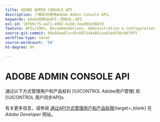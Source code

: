 ```yaml
---
title: ADOBE ADMIN CONSOLE API
description: 了解如何使用Adobe Admin Console API。
keywords: Adobe控制台API；控制台；API
exl-id: 18fb9c75-aa71-4902-bcb8-3ead9d2d087d
feature: APIs/SDKs, Recommendations, Administration & Configuration
source-git-commit: 09a50aa67ccd5c687244a85caad24df56c0d78f5
workflow-type: tm+mt
source-wordcount: '58'
ht-degree: 0%

---
```


# ADOBE ADMIN CONSOLE API

通过以下方式管理用户和产品权利 [!UICONTROL Adobe用户管理] 和 [!UICONTROL 用户同步API]s.

有关更多信息，请参阅 [通过API方式管理用户和产品权限](https://developer.adobe.com/umapi/){target=_blank} 在 *Adobe Developer* 网站。
